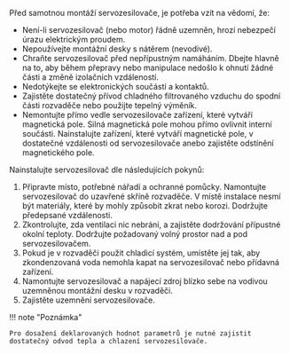 Před samotnou montáží servozesilovače, je potřeba vzít na vědomí, že:

- Není-li servozesilovač (nebo motor) řádně uzemněn, hrozí nebezpečí úrazu elektrickým proudem.
- Nepoužívejte montážní desky s nátěrem (nevodivé).
- Chraňte servozesilovač před nepřípustným namáháním. Dbejte hlavně na to, aby během přepravy nebo manipulace nedošlo k ohnutí žádné části a změně izolačních vzdáleností.
- Nedotýkejte se elektronických součástí a kontaktů.
- Zajistěte dostatečný přívod chladného filtrovaného vzduchu do spodní části rozvaděče nebo použijte tepelný výměník.
- Nemontujte přímo vedle servozesilovače zařízení, které vytváří magnetická pole. Silná magnetická pole mohou přímo ovlivnit interní součásti. Nainstalujte zařízení, které vytváří magnetické pole, v dostatečné vzdálenosti od servozesilovače anebo zajistěte odstínění magnetického pole.

Nainstalujte servozesilovač dle následujících pokynů:

1. Připravte místo, potřebné nářadí a ochranné pomůcky. Namontujte servozesilovač do uzavřené skříně rozvaděče. V místě instalace nesmí být materiály, které by mohly způsobit zkrat nebo korozi. Dodržujte předepsané vzdálenosti.
2. Zkontrolujte, zda ventilaci nic nebrání, a zajistěte dodržování přípustné okolní teploty. Dodržujte požadovaný volný prostor nad a pod servozesilovačem.
3. Pokud je v rozvaděči použit chladicí systém, umístěte jej tak, aby zkondenzovaná voda nemohla kapat na servozesilovač nebo přídavná zařízení.
4. Namontujte servozesilovač a napájecí zdroj blízko sebe na vodivou uzemněnou montážní desku v rozvaděči.
5. Zajistěte uzemnění servozesilovače.

!!! note "Poznámka"
	
	Pro dosažení deklarovaných hodnot parametrů je nutné zajistit dostatečný odvod tepla a chlazení servozesilovače.